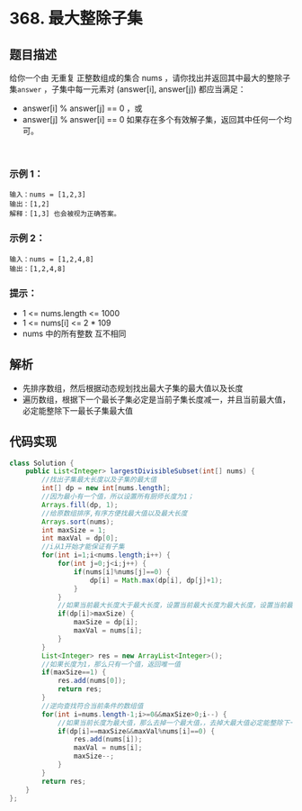 # 368. 最大整除子集

## 题目描述
给你一个由 无重复 正整数组成的集合 nums ，请你找出并返回其中最大的整除子集```answer``` ，子集中每一元素对 (answer[i], answer[j]) 都应当满足：
 - answer[i] % answer[j] == 0 ，或
 - answer[j] % answer[i] == 0
如果存在多个有效解子集，返回其中任何一个均可。


 

### 示例 1：
```
输入：nums = [1,2,3]
输出：[1,2]
解释：[1,3] 也会被视为正确答案。
```
### 示例 2：
```
输入：nums = [1,2,4,8]
输出：[1,2,4,8]
```

### 提示：

 - 1 <= nums.length <= 1000
 - 1 <= nums[i] <= 2 * 109
 - nums 中的所有整数 互不相同


## 解析
- 先排序数组，然后根据动态规划找出最大子集的最大值以及长度
- 遍历数组，根据下一个最长子集必定是当前子集长度减一，并且当前最大值，必定能整除下一最长子集最大值



## 代码实现
```Java
class Solution {
    public List<Integer> largestDivisibleSubset(int[] nums) {
        //找出子集最大长度以及子集的最大值
		int[] dp = new int[nums.length];
		//因为最小有一个值，所以设置所有厨师长度为1；
		Arrays.fill(dp, 1);
		//给原数组排序,有序方便找最大值以及最大长度
		Arrays.sort(nums);
		int maxSize = 1;
		int maxVal = dp[0];
        //i从1开始才能保证有子集
		for(int i=1;i<nums.length;i++) {
			for(int j=0;j<i;j++) {
				if(nums[i]%nums[j]==0) {
					dp[i] = Math.max(dp[i], dp[j]+1);
				}
			}
			//如果当前最大长度大于最大长度，设置当前最大长度为最大长度，设置当前最大值为最大值
			if(dp[i]>maxSize) {
				maxSize = dp[i];
				maxVal = nums[i];
			}
		}
		List<Integer> res = new ArrayList<Integer>();
		//如果长度为1，那么只有一个值，返回唯一值
        if(maxSize==1) {
			res.add(nums[0]);
			return res;
		}
		//逆向查找符合当前条件的数组值
		for(int i=nums.length-1;i>=0&&maxSize>0;i--) {
			//如果当前长度为最大值，那么去掉一个最大值，，去掉大最大值必定能整除下一个最大值
            if(dp[i]==maxSize&&maxVal%nums[i]==0) {
				res.add(nums[i]);
                maxVal = nums[i];
				maxSize--;
			}
		}
		return res;
    }
};
```
